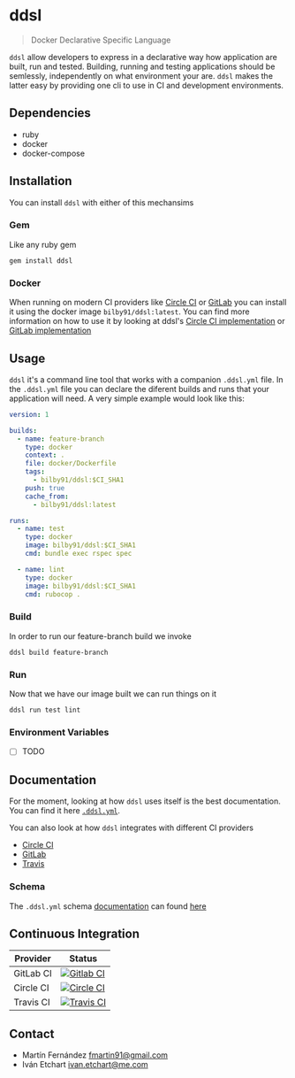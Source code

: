 # ddsl

> Docker Declarative Specific Language

`ddsl` allow developers to express in a declarative way how application are built, run and tested. Building, running and testing applications should be semlessly, independently on what environment your are. `ddsl` makes the latter easy by providing one cli to use in CI and development environments.

## Dependencies

- ruby
- docker
- docker-compose

## Installation

You can install `ddsl` with either of this mechansims

### Gem

Like any ruby gem

`gem install ddsl`

### Docker

When running on modern CI providers like [Circle CI](https://circleci.com) or [GitLab](https://gitlab.com) you can install it using the docker image `bilby91/ddsl:latest`. You can find more information on how to use it by looking at ddsl's [Circle CI implementation](https://github.com/bilby91/ddsl/blob/master/.circleci/config.yml) or [GitLab implementation](https://github.com/bilby91/ddsl/blob/master/.gitlab-ci.yml)

## Usage

`ddsl` it's a command line tool that works with a companion `.ddsl.yml` file. In the `.ddsl.yml` file you can declare the diferent builds and runs that your application will need. A very simple example would look like this:

```yaml
version: 1

builds:
  - name: feature-branch
    type: docker
    context: .
    file: docker/Dockerfile
    tags:
      - bilby91/ddsl:$CI_SHA1
    push: true
    cache_from:
      - bilby91/ddsl:latest

runs:
  - name: test
    type: docker
    image: bilby91/ddsl:$CI_SHA1
    cmd: bundle exec rspec spec

  - name: lint
    type: docker
    image: bilby91/ddsl:$CI_SHA1
    cmd: rubocop .
```

### Build

In order to run our feature-branch build we invoke

`ddsl build feature-branch`

### Run

Now that we have our image built we can run things on it

`ddsl run test lint`

### Environment Variables

- [ ] TODO

## Documentation

For the moment, looking at how `ddsl` uses itself is the best documentation. You can find it here [`.ddsl.yml`](https://github.com/bilby91/ddsl/blob/master/.ddsl.yml).

You can also look at how `ddsl` integrates with different CI providers

- [Circle CI](https://github.com/bilby91/ddsl/blob/master/.circleci/config.yml) 
- [GitLab](https://github.com/bilby91/ddsl/blob/master/.gitlab-ci.yml)
- [Travis](https://github.com/bilby91/ddsl/blob/master/.travis.yml)

### Schema

The `.ddsl.yml` schema [documentation](https://github.com/bilby91/ddsl/blob/master/docs/ddsl.schema.md) can found [here](https://github.com/bilby91/ddsl/blob/master/docs/ddsl.schema.md) 

## Continuous Integration

| Provider  | Status                                                                                                                                   |
|-----------|------------------------------------------------------------------------------------------------------------------------------------------|
| GitLab CI | [![Gitlab CI](https://img.shields.io/gitlab/pipeline/bilby91/ddsl/master.svg)](https://gitlab.com/bilby91/ddsl)                          |
| Circle CI | [![Circle CI](https://img.shields.io/circleci/project/github/bilby91/ddsl/master.svg)](https://circleci.com/gh/bilby91/ddsl/tree/master) |
| Travis CI | [![Travis CI](https://img.shields.io/travis/com/bilby91/ddsl/master.svg)](https://travis-ci.com/bilby91/ddsl)                                |
## Contact

- Martín Fernández <fmartin91@gmail.com>
- Iván Etchart <ivan.etchart@me.com>
